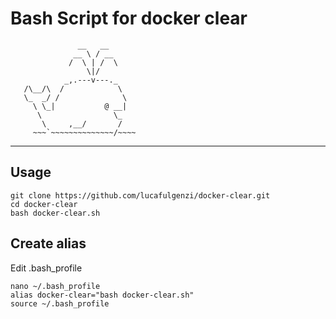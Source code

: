 # Bash Script for docker clear



                   __   __
                  __ \ / __
                 /  \ | /  \
                     \|/
                _,.---v---._
       /\__/\  /            \
       \_  _/ /              \
         \ \_|           @ __|
          \                \_
           \     ,__/       /
         ~~~`~~~~~~~~~~~~~~/~~~~
         
 ---
## Usage 
    git clone https://github.com/lucafulgenzi/docker-clear.git
    cd docker-clear
    bash docker-clear.sh
    
## Create alias
Edit .bash_profile
   
    nano ~/.bash_profile
    alias docker-clear="bash docker-clear.sh"
    source ~/.bash_profile
    
